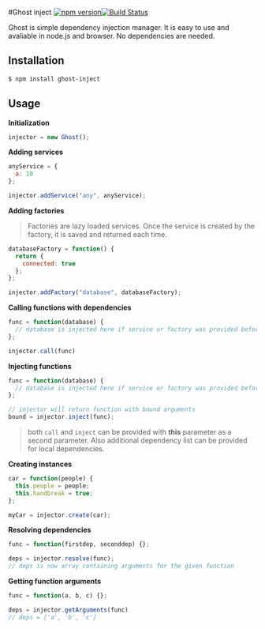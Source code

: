#Ghost inject [![npm version](https://badge.fury.io/js/ghost-inject.svg)](http://badge.fury.io/js/ghost-inject)[![Build Status](https://travis-ci.org/Gelidus/ghost-inject.svg?branch=master)](https://travis-ci.org/Gelidus/ghost-inject)

Ghost is simple dependency injection manager. It is easy to use and avaliable in node.js and browser. No dependencies are needed.

## Installation
```sh
$ npm install ghost-inject
```

## Usage

**Initialization**
```javascript
injector = new Ghost();
```

**Adding services**
```javascript
anyService = {
  a: 10
};

injector.addService("any", anyService);
```

**Adding factories**
> Factories are lazy loaded services. Once the service is created by
the factory, it is saved and returned each time.

```javascript
databaseFactory = function() {
  return {
    connected: true
  };
};

injector.addFactory("database", databaseFactory);
```

**Calling functions with dependencies**
```javascript
func = function(database) {
  // database is injected here if service or factory was provided before
};

injector.call(func)
```

**Injecting functions**
```javascript
func = function(database) {
  // database is injected here if service or factory was provided before
};

// injector will return function with bound arguments
bound = injector.inject(func);
```

> both `call` and `inject` can be provided with **this** parameter as a second parameter. Also additional dependency list can be provided for local dependencies.

**Creating instances**
```javascript
car = function(people) {
  this.people = people;
  this.handbreak = true;
};

myCar = injector.create(car);
```

**Resolving dependencies**
```javascript
func = function(firstdep, seconddep) {};

deps = injector.resolve(func);
// deps is now array containing arguments for the given function
```

**Getting function arguments**
```javascript
func = function(a, b, c) {};

deps = injector.getArguments(func)
// deps = ['a', 'b', 'c']
```
